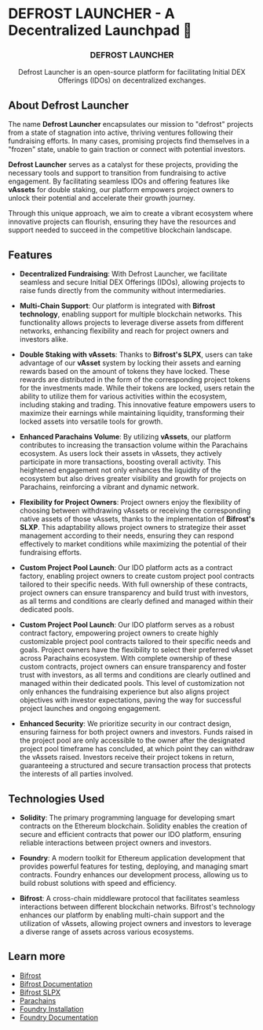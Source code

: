 # DEFROST LAUNCHER - A Decentralized Launchpad 🚀

<h3 align="center">DEFROST LAUNCHER</h3>
<p align="center">
Defrost Launcher is an open-source platform for facilitating Initial DEX Offerings (IDOs) on decentralized exchanges.
</p>

## About Defrost Launcher

The name **Defrost Launcher** encapsulates our mission to "defrost" projects from a state of stagnation into active, thriving ventures following their fundraising efforts. In many cases, promising projects find themselves in a "frozen" state, unable to gain traction or connect with potential investors. 

**Defrost Launcher** serves as a catalyst for these projects, providing the necessary tools and support to transition from fundraising to active engagement. By facilitating seamless IDOs and offering features like **vAssets** for double staking, our platform empowers project owners to unlock their potential and accelerate their growth journey. 

Through this unique approach, we aim to create a vibrant ecosystem where innovative projects can flourish, ensuring they have the resources and support needed to succeed in the competitive blockchain landscape.

## Features

- **Decentralized Fundraising**: With Defrost Launcher, we facilitate seamless and secure Initial DEX Offerings (IDOs), allowing projects to raise funds directly from the community without intermediaries.

- **Multi-Chain Support**: Our platform is integrated with **Bifrost technology**, enabling support for multiple blockchain networks. This functionality allows projects to leverage diverse assets from different networks, enhancing flexibility and reach for project owners and investors alike.

- **Double Staking with vAssets**: Thanks to **Bifrost's SLPX**, users can take advantage of our **vAsset** system by locking their assets and earning rewards based on the amount of tokens they have locked. These rewards are distributed in the form of the corresponding project tokens for the investments made. While their tokens are locked, users retain the ability to utilize them for various activities within the ecosystem, including staking and trading. This innovative feature empowers users to maximize their earnings while maintaining liquidity, transforming their locked assets into versatile tools for growth.

- **Enhanced Parachains Volume**: By utilizing **vAssets**, our platform contributes to increasing the transaction volume within the Parachains ecosystem. As users lock their assets in vAssets, they actively participate in more transactions, boosting overall activity. This heightened engagement not only enhances the liquidity of the ecosystem but also drives greater visibility and growth for projects on Parachains, reinforcing a vibrant and dynamic network.

- **Flexibility for Project Owners**: Project owners enjoy the flexibility of choosing between withdrawing vAssets or receiving the corresponding native assets of those vAssets, thanks to the implementation of **Bifrost's SLXP**. This adaptability allows project owners to strategize their asset management according to their needs, ensuring they can respond effectively to market conditions while maximizing the potential of their fundraising efforts.

- **Custom Project Pool Launch**: Our IDO platform acts as a contract factory, enabling project owners to create custom project pool contracts tailored to their specific needs. With full ownership of these contracts, project owners can ensure transparency and build trust with investors, as all terms and conditions are clearly defined and managed within their dedicated pools.

- **Custom Project Pool Launch**: Our IDO platform serves as a robust contract factory, empowering project owners to create highly customizable project pool contracts tailored to their specific needs and goals. Project owners have the flexibility to select their preferred vAsset across Parachains ecosystem. With complete ownership of these custom contracts, project owners can ensure transparency and foster trust with investors, as all terms and conditions are clearly outlined and managed within their dedicated pools. This level of customization not only enhances the fundraising experience but also aligns project objectives with investor expectations, paving the way for successful project launches and ongoing engagement.

- **Enhanced Security**: We prioritize security in our contract design, ensuring fairness for both project owners and investors. Funds raised in the project pool are only accessible to the owner after the designated project pool timeframe has concluded, at which point they can withdraw the vAssets raised. Investors receive their project tokens in return, guaranteeing a structured and secure transaction process that protects the interests of all parties involved.

## Technologies Used

- **Solidity**: The primary programming language for developing smart contracts on the Ethereum blockchain. Solidity enables the creation of secure and efficient contracts that power our IDO platform, ensuring reliable interactions between project owners and investors.

- **Foundry**: A modern toolkit for Ethereum application development that provides powerful features for testing, deploying, and managing smart contracts. Foundry enhances our development process, allowing us to build robust solutions with speed and efficiency.

- **Bifrost**: A cross-chain middleware protocol that facilitates seamless interactions between different blockchain networks. Bifrost's technology enhances our platform by enabling multi-chain support and the utilization of vAssets, allowing project owners and investors to leverage a diverse range of assets across various ecosystems.

## Learn more
- [Bifrost](https://bifrost.io)
- [Bifrost Documentation](https://docs.bifrost.io)
- [Bifrost SLPX](https://docs.bifrost.io/for-builders/liquid-staking-x-slpx/overview)
- [Parachains](https://parachains.info)
- [Foundry Installation](https://getfoundry.sh/)
- [Foundry Documentation](https://book.getfoundry.sh)